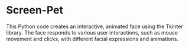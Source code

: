 # Screen-Pet
This Python code creates an interactive, animated face using the Tkinter library. The face responds to various user interactions, such as mouse movement and clicks, with different facial expressions and animations.
